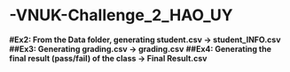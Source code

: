 # -VNUK-Challenge_2_HAO_UY
**#Ex2: From the Data folder, generating student.csv         -> student_INFO.csv**
**##Ex3: Generating grading.csv                               -> grading.csv**
**##Ex4: Generating the final result (pass/fail) of the class -> Final Result.csv**
